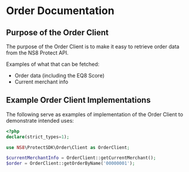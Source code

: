 # Order Documentation

## Purpose of the Order Client

The purpose of the Order Client is to make it easy to retrieve order data from
the NS8 Protect API.

Examples of what that can be fetched:

* Order data (including the EQ8 Score)
* Current merchant info

## Example Order Client Implementations

The following serve as examples of implementation of the Order Client to
demonstrate intended uses:

```php
<?php
declare(strict_types=1);

use NS8\ProtectSDK\Order\Client as OrderClient;

$currentMerchantInfo = OrderClient::getCurrentMerchant();
$order = OrderClient::getOrderByName('00000001');
```

